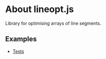 # About lineopt.js

Library for optimising arrays of line segments.

## Examples

* [Tests](http://signpostmarv.github.io/lineopt.js/examples/tests.html)
